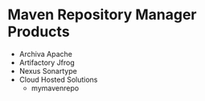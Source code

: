 # Maven Repository Manager Products

* Archiva Apache
* Artifactory Jfrog
* Nexus Sonartype
* Cloud Hosted Solutions
  * mymavenrepo